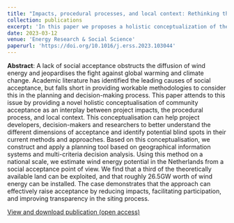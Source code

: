 ```yaml
---
title: "Impacts, procedural processes, and local context: Rethinking the social acceptance of wind energy projects in the Netherlands"
collection: publications
excerpt: 'In this paper we proposes a holistic conceptualization of the acceptance of onshore wind energy. Using a planning tool based on geographical information systems and multi-criteria decision analysis we then estimate the wind energy potential in the Netherlands from a social acceptance point of view.'
date: 2023-03-12
venue: 'Energy Research & Social Science'
paperurl: 'https://doi.org/10.1016/j.erss.2023.103044'
---
```

**Abstract**: A lack of social acceptance obstructs the diffusion of wind energy and jeopardises the fight against global warming and climate change. Academic literature has identified the leading causes of social acceptance, but falls short in providing workable methodologies to consider this in the planning and decision-making process. This paper attends to this issue by providing a novel holistic conceptualisation of community acceptance as an interplay between project impacts, the procedural process, and local context. This conceptualisation can help project developers, decision-makers and researchers to better understand the different dimensions of acceptance and identify potential blind spots in their current methods and approaches. Based on this conceptualisation, we construct and apply a planning tool based on geographical information systems and multi-criteria decision analysis. Using this method on a national scale, we estimate wind energy potential in the Netherlands from a social acceptance point of view. We find that a third of the theoretically available land can be exploited, and that roughly 26.5GW worth of wind energy can be installed. The case demonstrates that the approach can effectively raise acceptance by reducing impacts, facilitating participation, and improving transparency in the siting process.

[View and download publication (open access)](https://doi.org/10.1016/j.erss.2023.103044)
